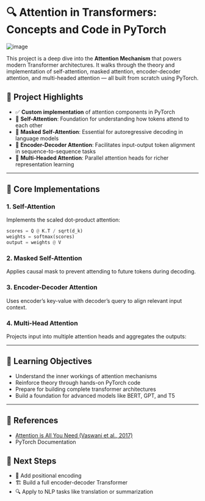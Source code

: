 # 🔍 Attention in Transformers: Concepts and Code in PyTorch

![image](https://github.com/user-attachments/assets/de259c0c-2da3-4a1a-a78e-fa9c2f0108cc)



This project is a deep dive into the **Attention Mechanism** that powers modern Transformer architectures. It walks through the theory and implementation of self-attention, masked attention, encoder-decoder attention, and multi-headed attention — all built from scratch using PyTorch.

## 📌 Project Highlights

- ✅ **Custom implementation** of attention components in PyTorch
- 🔁 **Self-Attention**: Foundation for understanding how tokens attend to each other
- 🚫 **Masked Self-Attention**: Essential for autoregressive decoding in language models
- 🔗 **Encoder-Decoder Attention**: Facilitates input-output token alignment in sequence-to-sequence tasks
- 🧠 **Multi-Headed Attention**: Parallel attention heads for richer representation learning

---

## 🔧 Core Implementations

### 1. Self-Attention
Implements the scaled dot-product attention:
```python
scores = Q @ K.T / sqrt(d_k)
weights = softmax(scores)
output = weights @ V
```

### 2. Masked Self-Attention
Applies causal mask to prevent attending to future tokens during decoding.

### 3. Encoder-Decoder Attention
Uses encoder’s key-value with decoder’s query to align relevant input context.

### 4. Multi-Head Attention
Projects input into multiple attention heads and aggregates the outputs:

---

## 🧠 Learning Objectives

- Understand the inner workings of attention mechanisms
- Reinforce theory through hands-on PyTorch code
- Prepare for building complete transformer architectures
- Build a foundation for advanced models like BERT, GPT, and T5

---

## 📘 References

- [Attention is All You Need (Vaswani et al., 2017)](https://arxiv.org/abs/1706.03762)
- PyTorch Documentation


## 🚀 Next Steps

- 🔄 Add positional encoding
- 🏗 Build a full encoder-decoder Transformer
- 🔍 Apply to NLP tasks like translation or summarization
